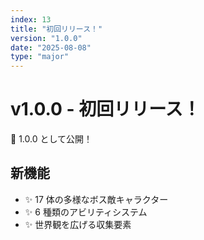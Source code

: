 ```yaml
---
index: 13
title: "初回リリース！"
version: "1.0.0"
date: "2025-08-08"
type: "major"
---
```


# v1.0.0 - 初回リリース！

🎉 1.0.0 として公開！

## 新機能

- ✨️ 17 体の多様なボス敵キャラクター
- ✨️ 6 種類のアビリティシステム
- ✨️ 世界観を広げる収集要素
